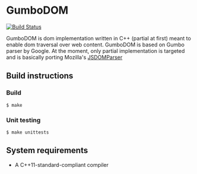 # GumboDOM

[![Build Status](https://travis-ci.org/prometheansacrifice/gumbo-dom.svg?branch=master)](https://travis-ci.org/prometheansacrifice/gumbo-dom)

GumboDOM is dom implementation written in C++ (partial at first) meant to enable dom traversal over web content. GumboDOM is based on Gumbo parser by Google. At the moment, only partial implementation is targeted and is basically porting Mozilla's [JSDOMParser](https://github.com/mozilla/readability/blob/master/JSDOMParser.js)

## Build instructions

### Build

    $ make

### Unit testing

    $ make unittests

## System requirements
- A C++11-standard-compliant compiler
